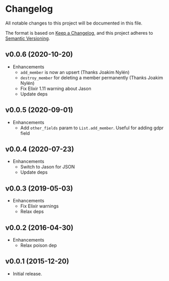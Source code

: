 # Changelog

All notable changes to this project will be documented in this file.

The format is based on [Keep a Changelog](https://keepachangelog.com/en/1.0.0/),
and this project adheres to [Semantic Versioning](https://semver.org/spec/v2.0.0.html).

## v0.0.6 (2020-10-20)

* Enhancements
  * `add_member` is now an upsert (Thanks Joakim Nylén)
  * `destroy_member` for deleting a member permanently (Thanks Joakim Nylén)
  * Fix Elixir 1.11 warning about Jason
  * Update deps


## v0.0.5 (2020-09-01)

* Enhancements
  * Add `other_fields` param to `List.add_member`. Useful for adding gdpr field


## v0.0.4 (2020-07-23)

* Enhancements
  * Switch to Jason for JSON
  * Update deps

## v0.0.3 (2019-05-03)

* Enhancements
  * Fix Elixir warnings
  * Relax deps

## v0.0.2 (2016-04-30)

* Enhancements
  * Relax poison dep

## v0.0.1 (2015-12-20)

* Initial release.
